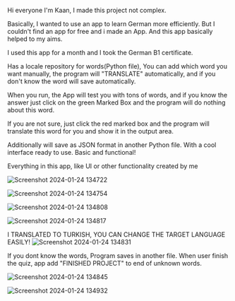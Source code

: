 Hi everyone I'm Kaan, I made this project not complex.

Basically, I wanted to use an app to learn German more efficiently. But I couldn't find an app for free and i made an App. And this app basically helped to my aims. 

I used this app for a month and I took the German B1 certificate.

Has a locale repository for words(Python file), You can add which word you want manually, the program will "TRANSLATE" automatically, and if you don't know the word will save automatically. 

When you run, the App will test you with tons of words, and if you know the answer just click on the green Marked Box and the program will do nothing about this word. 

If you are not sure, just click the red marked box and the program will translate this word for you and show it in the output area. 

Additionally will save as JSON format in another Python file. With a cool interface ready to use. Basic and functional!

Everything in this app, like UI or other functionality created by me



![Screenshot 2024-01-24 134722](https://github.com/gacmalony/QuizApp1/assets/154236584/4ab74b6d-9281-47e5-8c01-51537aaa26dc)


![Screenshot 2024-01-24 134754](https://github.com/gacmalony/QuizApp1/assets/154236584/b3ebdbe7-ed89-4dd9-8b5f-80e2f7016737)


![Screenshot 2024-01-24 134808](https://github.com/gacmalony/QuizApp1/assets/154236584/c9ffd481-19f9-4fcd-b575-783c648f0323)


![Screenshot 2024-01-24 134817](https://github.com/gacmalony/QuizApp1/assets/154236584/bb9efeba-7f10-4458-9b42-e02630b77976)


I TRANSLATED TO TURKISH, YOU CAN CHANGE THE TARGET LANGUAGE EASILY!
![Screenshot 2024-01-24 134831](https://github.com/gacmalony/QuizApp1/assets/154236584/c440ecfb-b8ef-4db2-b4a2-28cf58375e33)



If you dont know the words, Program saves in another file. When user finish the quiz, app add "FINISHED PROJECT" to end of unknown words.


![Screenshot 2024-01-24 134845](https://github.com/gacmalony/QuizApp1/assets/154236584/a7df704f-d228-4d72-9de6-bd2b44919940)


![Screenshot 2024-01-24 134932](https://github.com/gacmalony/QuizApp1/assets/154236584/9ae7281c-2bf6-4c92-92ab-e7a6be6fc0e3)
